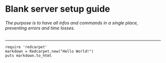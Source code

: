 # Blank server setup guide
###### The purpose is to have all infos and commands in a single place, preventing errors and time losses.
---

```linux
require 'redcarpet'
markdown = Redcarpet.new("Hello World!")
puts markdown.to_html
```
